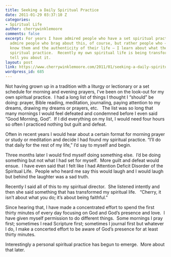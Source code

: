```yaml
---
title: Seeking a Daily Spiritual Practice
date: 2011-01-29 03:37:10 Z
categories:
- Spiritual Life
author: cherrywinklemoore
comments: false
excerpt: For years I have admired people who have a set spiritual practice.  I don’t
  admire people who brag about this, of course, but rather people who – as I get to
  know them and the authenticity of their life – I learn about what they do as a regular
  spiritual practice.  Recently my own spiritual life is being transformed.  Let me
  tell you about it.
layout: post
link: https://www.cherrywinklemoore.com/2011/01/seeking-a-daily-spiritual-practice/
wordpress_id: 685
---
```


Not having grown up in a tradition with a liturgy or lectionary or a set schedule for morning and evening prayers, I’ve been on the look-out for my own spiritual practice.  I had a long list of things I thought I “should” be doing: prayer, Bible reading, meditation, journaling, paying attention to my dreams, drawing my dreams or prayers, etc.   The list was so long that many mornings I would feel defeated and condemned before I even said “Good Morning, God”.  If I did everything on my list, I would need four hours so often I practiced nothing but guilt and defeat.

Often in recent years I would hear about a certain format for morning prayer or study or meditation and decide I had found my spiritual practice. “I’ll do that daily for the rest of my life,” I’d say to myself and begin.

Three months later I would find myself doing something else.  I’d be doing something but not what I had set for myself.  More guilt and defeat would ensue.  I have even said that I felt like I had Attention Deficit Disorder of the Spiritual Life.  People who heard me say this would laugh and I would laugh but behind the laughter was a sad truth.

Recently I said all of this to my spiritual director.  She listened intently and then she said something that has transformed my spiritual life.   “Cherry, it isn’t about what you do; it’s about being faithful.”

Since hearing that, I have made a concentrated effort to spend the first thirty minutes of every day focusing on God and God’s presence and love.  I have given myself permission to do different things.  Some mornings I pray first; sometimes I read Scripture first; sometimes I journal first but whatever I do, I make a concerted effort to be aware of God’s presence for at least thirty minutes.

Interestingly a personal spiritual practice has begun to emerge.  More about that later.
